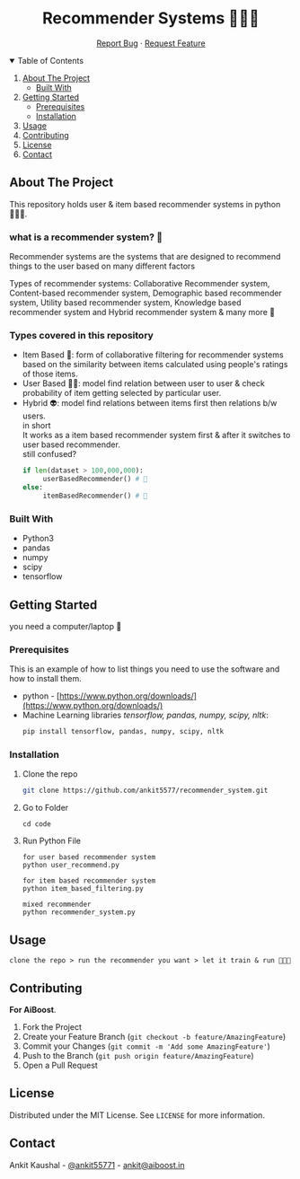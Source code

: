 <!-- PROJECT LOGO -->
<p align="center">
    <h1 align="center">Recommender Systems 👨🏼‍💻</h1>

  <p align="center">
    <a href="https://github.com/ankit5577/recommender_system/issues">Report Bug</a>
    ·
    <a href="https://github.com/ankit5577/recommender_system/issues">Request Feature</a>
  </p>
</p>



<!-- TABLE OF CONTENTS -->
<details open="open">
  <summary>Table of Contents</summary>
  <ol>
    <li>
      <a href="#about-the-project">About The Project</a>
      <ul>
        <li><a href="#built-with">Built With</a></li>
      </ul>
    </li>
    <li>
      <a href="#getting-started">Getting Started</a>
      <ul>
        <li><a href="#prerequisites">Prerequisites</a></li>
        <li><a href="#installation">Installation</a></li>
      </ul>
    </li>
    <li><a href="#usage">Usage</a></li>
    <li><a href="#contributing">Contributing</a></li>
    <li><a href="#license">License</a></li>
    <li><a href="#contact">Contact</a></li>
  </ol>
</details>



<!-- ABOUT THE PROJECT -->
## About The Project
This repository holds user & item based recommender systems in python 🧑🏽‍💻. 

### what is a recommender system? 🤔
Recommender systems are the systems that are designed to recommend things to the user based on many different factors

Types of recommender systems:
Collaborative Recommender system, Content-based recommender system, Demographic based recommender system, Utility based recommender system, Knowledge based recommender system and Hybrid recommender system & many more 🐣

### Types covered in this repository
 - Item Based 📱: form of collaborative filtering for recommender systems based on the similarity between items calculated using people's ratings of those items.
 - User Based 🙋‍♂️: model find relation between user to user & check probability of item getting selected by particular user.
 - Hybrid 👽: model find relations between items first then relations b/w users.
    <br>
    in short
   <br>
   It works as a item based recommender system first & after it switches to user based recommender.
   <br>
    still confused?
    <br>
   ```python
   if len(dataset > 100,000,000):
        userBasedRecommender() # 🤡
   else:
        itemBasedRecommender() # 🤧
   ```

### Built With
- Python3
- pandas
- numpy
- scipy
- tensorflow

<!-- GETTING STARTED -->
## Getting Started
you need a computer/laptop 🐒

### Prerequisites

This is an example of how to list things you need to use the software and how to install them.
* python - [https://www.python.org/downloads/](https://www.python.org/downloads/)
* Machine Learning libraries _tensorflow, pandas, numpy, scipy, nltk_:
    ```sh
    pip install tensorflow, pandas, numpy, scipy, nltk
    ```

### Installation
1. Clone the repo
   ```sh
   git clone https://github.com/ankit5577/recommender_system.git
   ```
2. Go to Folder
    ```
    cd code
    ```
3. Run Python File
   ```
   for user based recommender system
   python user_recommend.py
   
   for item based recommender system
   python item_based_filtering.py
   
   mixed recommender
   python recommender_system.py
   ```
   
<!-- USAGE EXAMPLES -->
## Usage
`clone the repo > run the recommender you want > let it train & run 🧑🏽‍💻`

<!-- CONTRIBUTING -->
## Contributing

**For AiBoost**.

1. Fork the Project
2. Create your Feature Branch (`git checkout -b feature/AmazingFeature`)
3. Commit your Changes (`git commit -m 'Add some AmazingFeature'`)
4. Push to the Branch (`git push origin feature/AmazingFeature`)
5. Open a Pull Request



<!-- LICENSE -->
## License

Distributed under the MIT License. See `LICENSE` for more information.



<!-- CONTACT -->
## Contact

Ankit Kaushal - [@ankit55771](https://twitter.com/ankit_ak1) - ankit@aiboost.in


<!-- MARKDOWN LINKS & IMAGES -->
[contributors-shield]: https://img.shields.io/github/contributors/othneildrew/Best-README-Template.svg?style=for-the-badge
[contributors-url]: https://github.com/anki5577/recommender_system/contributors
[forks-shield]: https://img.shields.io/github/forks/othneildrew/Best-README-Template.svg?style=for-the-badge
[forks-url]: https://github.com/anki5577/recommender_system/members
[stars-shield]: https://img.shields.io/github/stars/othneildrew/Best-README-Template.svg?style=for-the-badge
[stars-url]: https://github.com/anki5577/recommender_system/stargazers
[issues-shield]: https://img.shields.io/github/issues/othneildrew/Best-README-Template.svg?style=for-the-badge
[issues-url]: hhttps://github.com/anki5577/recommender_system/issues
[license-shield]: https://img.shields.io/github/license/othneildrew/Best-README-Template.svg?style=for-the-badge
[license-url]: https://github.com/anki5577/recommender_system/assets/LICENSE.txt
[linkedin-aiboost]: https://img.shields.io/badge/-LinkedIn-black.svg?style=for-the-badge&logo=linkedin&colorB=555
[linkedin-url]: https://linkedin.com/in/ankit5577
